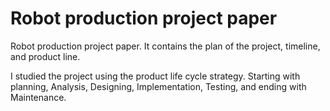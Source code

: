# Robot production project paper

Robot production project paper. It contains the plan of the project, timeline, and product line.

I studied the project using the product life cycle strategy. Starting with planning, Analysis, Designing, Implementation, Testing, and ending with Maintenance.
